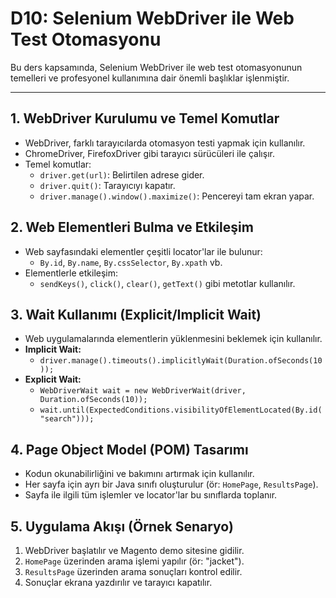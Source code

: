 # D10: Selenium WebDriver ile Web Test Otomasyonu

Bu ders kapsamında, Selenium WebDriver ile web test otomasyonunun temelleri ve profesyonel kullanımına dair önemli başlıklar işlenmiştir.

---

## 1. WebDriver Kurulumu ve Temel Komutlar
- WebDriver, farklı tarayıcılarda otomasyon testi yapmak için kullanılır.
- ChromeDriver, FirefoxDriver gibi tarayıcı sürücüleri ile çalışır.
- Temel komutlar:
  - `driver.get(url)`: Belirtilen adrese gider.
  - `driver.quit()`: Tarayıcıyı kapatır.
  - `driver.manage().window().maximize()`: Pencereyi tam ekran yapar.

## 2. Web Elementleri Bulma ve Etkileşim
- Web sayfasındaki elementler çeşitli locator'lar ile bulunur:
  - `By.id`, `By.name`, `By.cssSelector`, `By.xpath` vb.
- Elementlerle etkileşim:
  - `sendKeys()`, `click()`, `clear()`, `getText()` gibi metotlar kullanılır.

## 3. Wait Kullanımı (Explicit/Implicit Wait)
- Web uygulamalarında elementlerin yüklenmesini beklemek için kullanılır.
- **Implicit Wait:**
  - `driver.manage().timeouts().implicitlyWait(Duration.ofSeconds(10));`
- **Explicit Wait:**
  - `WebDriverWait wait = new WebDriverWait(driver, Duration.ofSeconds(10));`
  - `wait.until(ExpectedConditions.visibilityOfElementLocated(By.id("search")));`

## 4. Page Object Model (POM) Tasarımı
- Kodun okunabilirliğini ve bakımını artırmak için kullanılır.
- Her sayfa için ayrı bir Java sınıfı oluşturulur (ör: `HomePage`, `ResultsPage`).
- Sayfa ile ilgili tüm işlemler ve locator'lar bu sınıflarda toplanır.

## 5. Uygulama Akışı (Örnek Senaryo)
1. WebDriver başlatılır ve Magento demo sitesine gidilir.
2. `HomePage` üzerinden arama işlemi yapılır (ör: "jacket").
3. `ResultsPage` üzerinden arama sonuçları kontrol edilir.
4. Sonuçlar ekrana yazdırılır ve tarayıcı kapatılır.
